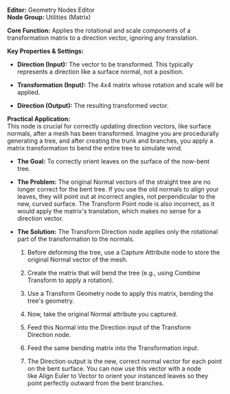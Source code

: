 **Editor:** Geometry Nodes Editor  
**Node Group:** Utilities (Matrix)

**Core Function:** Applies the rotational and scale components of a transformation matrix to a direction vector, ignoring any translation.

**Key Properties & Settings:**

- **Direction (Input):** The vector to be transformed. This typically represents a direction like a surface normal, not a position.
    
- **Transformation (Input):** The 4x4 matrix whose rotation and scale will be applied.
    
- **Direction (Output):** The resulting transformed vector.
    

**Practical Application:**  
This node is crucial for correctly updating direction vectors, like surface normals, after a mesh has been transformed. Imagine you are procedurally generating a tree, and after creating the trunk and branches, you apply a matrix transformation to bend the entire tree to simulate wind.

- **The Goal:** To correctly orient leaves on the surface of the now-bent tree.
    
- **The Problem:** The original Normal vectors of the straight tree are no longer correct for the bent tree. If you use the old normals to align your leaves, they will point out at incorrect angles, not perpendicular to the new, curved surface. The Transform Point node is also incorrect, as it would apply the matrix's translation, which makes no sense for a direction vector.
    
- **The Solution:** The Transform Direction node applies only the rotational part of the transformation to the normals.
    
    1. Before deforming the tree, use a Capture Attribute node to store the original Normal vector of the mesh.
        
    2. Create the matrix that will bend the tree (e.g., using Combine Transform to apply a rotation).
        
    3. Use a Transform Geometry node to apply this matrix, bending the tree's geometry.
        
    4. Now, take the original Normal attribute you captured.
        
    5. Feed this Normal into the Direction input of the Transform Direction node.
        
    6. Feed the same bending matrix into the Transformation input.
        
    7. The Direction output is the new, correct normal vector for each point on the bent surface. You can now use this vector with a node like Align Euler to Vector to orient your instanced leaves so they point perfectly outward from the bent branches.